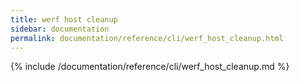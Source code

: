 ```yaml
---
title: werf host cleanup
sidebar: documentation
permalink: documentation/reference/cli/werf_host_cleanup.html
---
```


{% include /documentation/reference/cli/werf_host_cleanup.md %}
